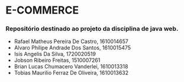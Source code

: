 # E-COMMERCE
<h3>Repositório destinado ao projeto da disciplina de java web.</h3>

<ul>
  <li>Rafael Matheus Pereira De Castro, 1610014657</li>
  <li>Alvaro Philipe Andrade Dos Santos, 1610015475</li>
  <li>Isis Angelis Da Silva, 1720020519</li>
  <li>Jobson Ribeiro Freitas, 1510007261</li>
  <li>Brian Lucas Chumacero Vanderlei, 1610013318</li>
  <li>Tobias Maurilio Ferraz De Oliveira, 1610013632 </li>
</ul>
